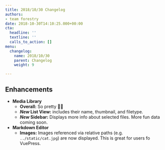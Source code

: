 ```yaml
---
title: 2018/10/30 Changelog
authors:
- team forestry
date: 2018-10-30T14:10:25.000+00:00
cta:
  headline: ''
  textline: ''
  calls_to_action: []
menu:
  changelog:
    name: 2018/10/30
    parent: Changelog
    weight: 9

---
```

## Enhancements

* **Media Library**
  * **Overall:** So pretty 💁‍♀️
  * **_New_ List View:** includes their name, thumbnail, and filetype.
  * **_New_ Sidebar:** Displays more info about selected files. More fun data coming soon.
* **Markdown Editor**
  * **Images:** Images referenced via relative paths (e.g. `../static/cat.jpg`) are now displayed. This is great for users fo VuePress.